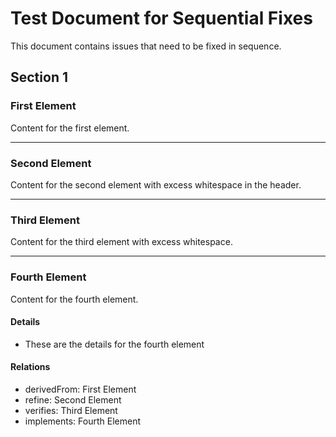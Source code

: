 # Test Document for Sequential Fixes

This document contains issues that need to be fixed in sequence.

## Section 1

### First Element
Content for the first element.


---

### Second Element
Content for the second element with excess whitespace in the header.


---

### Third Element
Content for the third element with excess whitespace.


---

### Fourth Element
Content for the fourth element.

#### Details
* These are the details for the fourth element

#### Relations
* derivedFrom: First Element
* refine: Second Element
* verifies: Third Element
* implements: Fourth Element